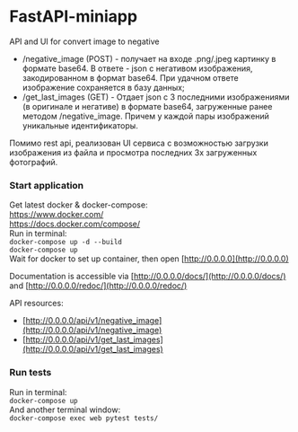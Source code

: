 # FastAPI-miniapp
API and UI for convert image to negative

- /negative_image (POST) - получает на входе .png/.jpeg картинку в формате base64. В ответе - json с негативом изображения, закодированном в формат base64. При удачном ответе изображение сохраняется в базу данных;
- /get_last_images (GET) - Отдает json с 3 последними изображениями (в оригинале и негативе) в формате base64, загруженные ранее методом /negative_image. Причем у каждой пары изображений уникальные идентификаторы.   

Помимо rest api, реализован UI сервиса с возможностью загрузки изображения из файла и просмотра последних 3х загруженных фотографий.


### Start application
Get latest docker & docker-compose:  
https://www.docker.com/  
https://docs.docker.com/compose/  
Run in terminal:  
`docker-compose up -d --build`  
`docker-compose up`  
Wait for docker to set up container, then open [http://0.0.0.0](http://0.0.0.0)

Documentation is accessible via [http://0.0.0.0/docs/](http://0.0.0.0/docs/)
and [http://0.0.0.0/redoc/](http://0.0.0.0/redoc/)

API resources:  
- [http://0.0.0.0/api/v1/negative_image](http://0.0.0.0/api/v1/negative_image)
- [http://0.0.0.0/api/v1/get_last_images](http://0.0.0.0/api/v1/get_last_images)

### Run tests
Run in terminal:  
`docker-compose up`  
And another terminal window:  
`docker-compose exec web pytest tests/`
